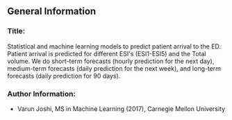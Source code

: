 General Information
------------------

### Title:

Statistical and machine learning models to predict patient arrival to the ED. Patient arrival is predicted for different ESI's (ESI1-ESI5) and the Total volume. We do short-term forecasts (hourly prediction for the next day), medium-term forecasts (daily prediction for the next week), and long-term forecasts (daily prediction for 90 days).

### Author Information:
- Varun Joshi, MS in Machine Learning (2017), Carnegie Mellon University

